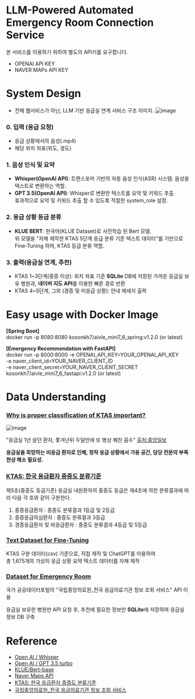# LLM-Powered Automated Emergency Room Connection Service
본 서비스를 이용하기 위하여 별도의 API키를 요구합니다.
- OPENAI API KEY
- NAVER MAPs API KEY

# System Design
* 전체 웹서비스가 아닌, LLM 기반 응급실 연계 서비스 구조 이미지.
![image](https://github.com/user-attachments/assets/b156c5fc-d682-46e4-86be-f4c33fec22c5)

### 0. 입력 (응급 요청)
- 응급 상황에서의 음성(.mp4)
- 해당 위치 좌표(위도, 경도)

### 1. 음성 인식 및 요약
- **Whisper(OpenAI API)**: 트랜스포머 기반의 자동 음성 인식(ASR) 시스템. 음성을 텍스트로 변환하는 역할.
- **GPT 3.5(OpenAI API)**: Whisper로 변환한 텍스트를 요약 및 키워드 추출. \
  효과적으로 요약 및 키워드 추출 할 수 있도록 적절한 system_role 설정.

### 2. 응급 상황 등급 분류
- **KLUE BERT**: 한국어(KLUE Dataset)로 사전학습 된 Bert 모델.\
위 모델을 "자체 제작한 KTAS 5단계 응급 분류 기준 텍스트 데이터"를 기반으로 Fine-Tuning 하여, KTAS 등급 분류 역할.

### 3. 출력(응급실 연계, 추천)
- KTAS 1~3단계(중증 이상): 위치 좌표 기준 **SQLite** DB에 저장된 가까운 응급실 보유 병원과, **네이버 지도 API**를 이용한 빠른 경로 반환
- KTAS 4~5단계, 그외 (경증 및 미응급 상황): 안내 메세지 출력

# Easy usage with Docker Image
**[Spring Boot]** \
docker run -p 8080:8080 kosonkh7/aivle_mini7_6_spring:v1.2.0 (or latest)

**[Emergency Recommendation with FastAPI]** \
docker run -p 8000:8000 -e OPENAI_API_KEY=YOUR_OPENAI_API_KEY \
-e naver_client_id=YOUR_NAVER_CLIENT_ID \
-e naver_client_secret=YOUR_NAVER_CLIENT_SECRET \
kosonkh7/aivle_mini7_6_fastapi:v1.2.0 (or latest)

# Data Understanding
### [Why is proper classification of KTAS important?](https://www.law.go.kr/LSW//admRulLsInfoP.do?admRulId=85470&efYd=0#AJAX)
![image](https://github.com/user-attachments/assets/59d6eb24-08b2-4364-b916-7d59262be4f3)

"응급실 1년 살던 환자, 쫓겨난뒤 두달만에 또 병상 꿰찬 꼼수" [출처:중앙일보](https://www.joongang.co.kr/article/25174325)

**응급실을 희망하는 비응급 환자로 인해, 정작 응급 상황에서 가용 공간, 담당 전문의 부족 현상 해소 필요성.**

### [KTAS: 한국 응급환자 중증도 분류기준](https://www.law.go.kr/LSW//admRulLsInfoP.do?admRulId=85470&efYd=0#AJAX)
제5조(중증도 등급기준) 응급실 내원환자의 중증도 등급은 제4조에 의한 분류결과에 따라 다음 각 호와 같이 구분한다.  
1. 중증응급환자 : 중증도 분류결과 1등급 및 2등급 
2. 중증응급의심환자 : 중증도 분류결과 3등급 
3. 경증응급환자 및 비응급환자 : 중증도 분류결과 4등급 및 5등급 

### [Text Dataset for Fine-Tuning](https://www.joongang.co.kr/article/25174325)
KTAS 구분 데이터(csv) 기준으로, 직접 제작 및 ChatGPT를 이용하여\
총 1,675개의 가상의 응급 상황 요약 텍스트 데이터를 자체 제작

### [Dataset for Emergency Room](https://www.data.go.kr/data/15000563/openapi.do)
국가 공공데이터포털의 "국립중앙의료원_전국 응급의료기관 정보 조회 서비스" API 이용

응급실 보유한 병원만 API 요청 후, 추천에 필요한 정보만 **SQLite**에 저장하여 응급실 정보 DB 구축

# Reference
- [Open AI / Whisper](https://openai.com/index/whisper/)
- [Open AI / GPT 3.5 turbo](https://platform.openai.com/docs/models/gpt-3-5-turbo)
- [KLUE/Bert-base](https://huggingface.co/klue/bert-base)
- [Naver Maps API](https://www.ncloud.com/product/applicationService/maps)
- [KTAS: 한국 응급환자 중증도 분류기준](https://www.law.go.kr/LSW//admRulLsInfoP.do?admRulId=85470&efYd=0#AJAX)
- [국립중앙의료원_전국 응급의료기관 정보 조회 서비스](https://www.data.go.kr/data/15000563/openapi.do)
